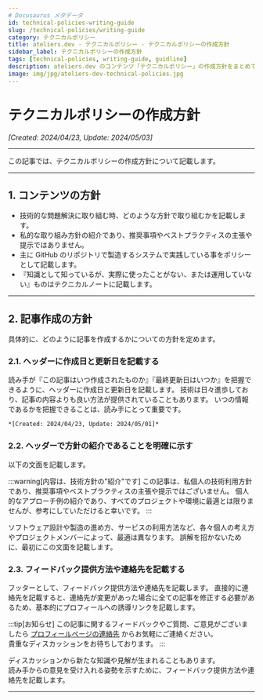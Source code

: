 ```yaml
---
# Docusaurus メタデータ 
id: technical-policies-writing-guide
slug: /technical-policies/writing-guide
category: テクニカルポリシー
title: ateliers.dev - テクニカルポリシー - テクニカルポリシーの作成方針
sidebar_label: テクニカルポリシーの作成方針
tags: [technical-policies, writing-guide, guidline]
description: ateliers.dev のコンテンツ「テクニカルポリシー」の作成方針をまとめています。
image: img/jpg/ateliers-dev-technical-policies.jpg
---
```


# テクニカルポリシーの作成方針

*[Created: 2024/04/23, Update: 2024/05/03]*

---

この記事では、テクニカルポリシーの作成方針について記載します。

---

## 1. コンテンツの方針

* 技術的な問題解決に取り組む時、どのような方針で取り組むかを記載します。
* 私的な取り組み方針の紹介であり、推奨事項やベストプラクティスの主張や提示ではありません。
* 主に GitHub のリポジトリで製造するシステムで実践している事をポリシーとして記載します。
* 『知識として知っているが、実際に使ったことがない、または運用していない』ものはテクニカルノートに記載します。

---

## 2. 記事作成の方針

具体的に、どのように記事を作成するかについての方針を定めます。

### 2.1. ヘッダーに作成日と更新日を記載する

読み手が『この記事はいつ作成されたものか』『最終更新日はいつか』を把握できるように、ヘッダーに作成日と更新日を記載します。
技術は日々進歩しており、記事の内容よりも良い方法が提供されていることもあります。
いつの情報であるかを把握できることは、読み手にとって重要です。

```markdown title: ヘッダーに作成日と更新日を記載する例
*[Created: 2024/04/23, Update: 2024/05/01]*
```

### 2.2. ヘッダーで方針の紹介であることを明確に示す

以下の文面を記載します。

:::warning[内容は、技術方針の"紹介"です]
この記事は、私個人の技術利用方針であり、推奨事項やベストプラクティスの主張や提示ではございません。
個人的なアプローチ例の紹介であり、すべてのプロジェクトや環境に最適とは限りませんが、参考にしていただけると幸いです。
:::

ソフトウェア設計や製造の進め方、サービスの利用方法など、各々個人の考え方やプロジェクトメンバーによって、最適は異なります。
誤解を招かないために、最初にこの文面を記載します。

### 2.3. フィードバック提供方法や連絡先を記載する

フッターとして、フィードバック提供方法や連絡先を記載します。
直接的に連絡先を記載すると、連絡先が変更があった場合に全ての記事を修正する必要があるため、基本的にプロフィールへの誘導リンクを記載します。

:::tip[お知らせ]
この記事に関するフィードバックやご質問、ご意見がございましたら [プロフィールページの連絡先](../profiles/self-introduction#2-連絡先) からお気軽にご連絡ください。  
貴重なディスカッションをお待ちしております。
:::

ディスカッションから新たな知識や見解が生まれることもあります。  
読み手からの意見を受け入れる姿勢を示すために、フィードバック提供方法や連絡先を記載します。  

---
